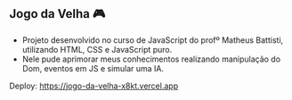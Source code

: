 ## Jogo da Velha 🎮
- Projeto desenvolvido no curso de JavaScript do profº Matheus Battisti, utilizando HTML, CSS e JavaScript puro.
- Nele pude aprimorar meus conhecimentos realizando manipulação do Dom, eventos em JS e simular uma IA.

Deploy: https://jogo-da-velha-x8kt.vercel.app
